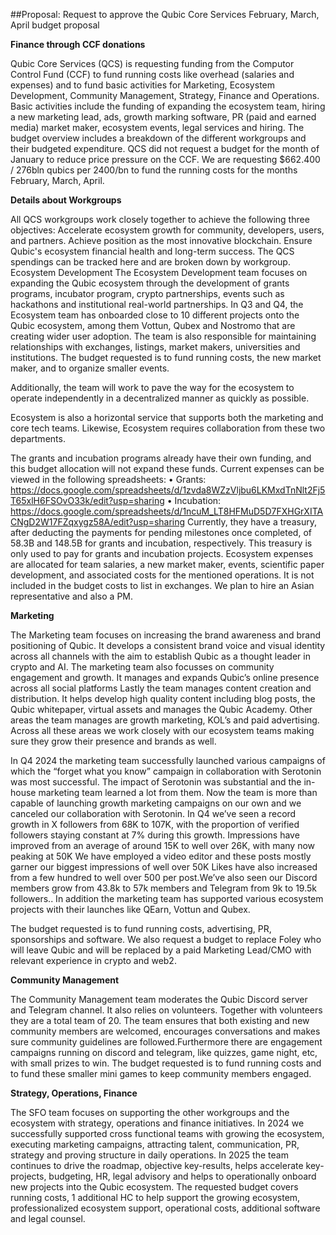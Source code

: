 ##Proposal: Request to approve the Qubic Core Services February, March, April budget proposal


**Finance through CCF donations**

Qubic Core Services (QCS) is requesting funding from the Computor Control Fund (CCF) to fund running costs like overhead (salaries and expenses) and to fund basic activities for Marketing, Ecosystem Development, Community Management, Strategy, Finance and Operations. Basic activities include the funding of expanding the ecosystem team, hiring a new marketing lead, ads, growth marking software, PR (paid and earned media) market maker, ecosystem events, legal services and hiring. The budget overview includes a breakdown of the different workgroups and their budgeted expenditure. QCS did not request a budget for the month of January to reduce price pressure on the CCF. We are requesting $662.400 / 276bln qubics per 2400/bn to fund the running costs for the months February, March, April.

**Details about Workgroups**

All QCS workgroups work closely together to achieve the following three objectives: 
Accelerate ecosystem growth for community, developers, users, and partners.
Achieve position as the most innovative blockchain.
Ensure Qubic's ecosystem financial health and long-term success.
The QCS spendings can be tracked here and are broken down by workgroup.  
Ecosystem Development 
The Ecosystem Development team focuses on expanding the Qubic ecosystem through the development of grants programs, incubator program, crypto partnerships, events such as hackathons and institutional real-world partnerships. In Q3 and Q4, the Ecosystem team has onboarded close to 10 different projects onto the Qubic ecosystem, among them Vottun, Qubex and Nostromo that are creating wider user adoption. The team is also responsible for maintaining relationships with exchanges, listings, market makers, universities and institutions. The budget requested is to fund running costs, the new market maker, and to organize smaller events.

Additionally, the team will work to pave the way for the ecosystem to operate independently in a decentralized manner as quickly as possible.

Ecosystem is also a horizontal service that supports both the marketing and core tech teams. Likewise, Ecosystem requires collaboration from these two departments.

The grants and incubation programs already have their own funding, and this budget allocation will not expand these funds. Current expenses can be viewed in the following spreadsheets:
	•	Grants: https://docs.google.com/spreadsheets/d/1zvda8WZzVljbu6LKMxdTnNlt2Fj5T65xlH6FSOvO33k/edit?usp=sharing
	•	Incubation: https://docs.google.com/spreadsheets/d/1ncuM_LT8HFMuD5D7FXHGrXITACNgD2W17FZqxygz58A/edit?usp=sharing
Currently, they have a treasury, after deducting the payments for pending milestones once completed, of 58.3B and 148.5B for grants and incubation, respectively. This treasury is only used to pay for grants and incubation projects.
Ecosystem expenses are allocated for team salaries, a new market maker, events, scientific paper development, and associated costs for the mentioned operations. It is not included in the budget costs to list in exchanges. We plan to hire an Asian representative and also a PM.

**Marketing**

The Marketing team focuses on increasing the brand awareness and brand positioning of Qubic. It  develops a consistent brand voice and visual identity across all channels with the aim to establish Qubic as a thought leader in crypto and AI. The marketing team also focusses on community engagement and growth. It manages and expands Qubic’s online presence across all social platforms
Lastly the team manages content creation and distribution. It helps develop high quality content including blog posts, the Qubic whitepaper, virtual assets and manages the Qubic Academy. Other areas the team manages are growth marketing, KOL’s and paid advertising. 
Across all these areas we work closely with our ecosystem teams making sure they grow their presence and brands as well. 

In Q4 2024 the marketing team successfully launched various campaigns of which the “forget what you know” campaign in collaboration with Serotonin was most successful. The impact of Serotonin was substantial and the in-house marketing team learned a lot from them. Now the team is more than capable of launching growth marketing campaigns on our own and we canceled our collaboration with Serotonin. In Q4 we’ve seen a record growth in X followers from 68K to 107K, with the proportion of verified followers staying constant at 7% during this growth. Impressions have improved from an average of around 15K to well over 26K, with many now peaking at 50K We have employed a video editor and these posts mostly garner our biggest impressions of well over 50K Likes have also increased from a few hundred to well over 500 per post.We’ve also seen our Discord members grow from 43.8k to 57k members and Telegram from 9k to 19.5k followers.. 
In addition the marketing team has supported various ecosystem projects with their launches like QEarn, Vottun and Qubex.

The budget requested is to fund running costs, advertising, PR, sponsorships and software. We also request a budget to replace Foley who will leave Qubic and will be replaced by a paid Marketing Lead/CMO with relevant experience in crypto and web2.

**Community Management**

The Community Management team moderates the Qubic Discord server and Telegram channel. It also relies on volunteers. Together with volunteers they are a total team of 20. The team ensures that both existing and new community members are welcomed, encourages conversations and makes sure community guidelines are followed.Furthermore there are engagement campaigns running on discord and telegram, like quizzes, game night, etc, with small prizes to win. The budget requested is to fund running costs and to fund these smaller mini games to keep community members engaged.

**Strategy, Operations, Finance** 

The SFO team focuses on supporting the other workgroups and the ecosystem with strategy, operations and finance initiatives. In 2024 we successfully supported cross functional teams with growing the ecosystem, executing marketing campaigns, attracting talent, communication, PR, strategy and proving structure in daily operations.
In 2025 the team continues to drive the roadmap, objective key-results, helps accelerate key- projects, budgeting, HR, legal advisory and helps to operationally onboard new projects into the Qubic ecosystem. The requested budget covers running costs, 1 additional HC to help support the growing ecosystem, professionalized ecosystem support, operational costs, additional software and legal counsel. 

